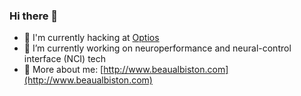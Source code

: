 ### Hi there 👋

- 🔭 I'm currently hacking at [Optios](http://www.optios.com)
- 🔭 I’m currently working on neuroperformance and neural-control interface (NCI) tech
- 🤔 More about me: [http://www.beaualbiston.com](http://www.beaualbiston.com)

<!--
**beauzo/beauzo** is a ✨ _special_ ✨ repository because its `README.md` (this file) appears on your GitHub profile.

Here are some ideas to get you started:

- 🔭 I’m currently working on ...
- 🌱 I’m currently learning ...
- 👯 I’m looking to collaborate on ...
- 🤔 I’m looking for help with ...
- 💬 Ask me about ...
- 📫 How to reach me: ...
- 😄 Pronouns: ...
- ⚡ Fun fact: ...
-->
